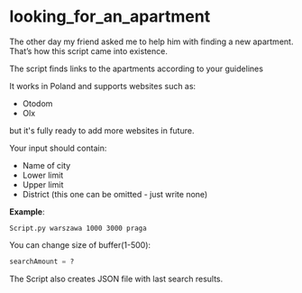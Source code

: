 # looking_for_an_apartment
The other day my friend asked me to help him with finding a new apartment.
That’s how this script came into existence. 

The script finds links to the apartments according to your guidelines

It works in Poland and supports websites such as:
* Otodom
* Olx

but it's fully ready to add more websites in future.

Your input should contain:
* Name of city
* Lower limit
* Upper limit
* District (this one can be omitted - just write none)

**Example**:
```
Script.py warszawa 1000 3000 praga
```


You can change size of buffer(1-500):
```python
searchAmount = ?
```

The Script also creates JSON file with last search results.
